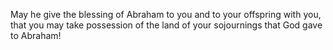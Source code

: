 May he give the blessing of Abraham to you and to your offspring with you, that you may take possession of the land of your sojournings that God gave to Abraham!
